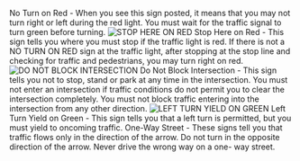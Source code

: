 No Turn on Red - When you see this sign posted, it means that you may not turn right or left during the red light. You must wait for the traffic signal to turn green before turning.
![STOP HERE ON RED]()
Stop Here on Red - This sign tells you where you must stop if the traffic light is red. If there is not a NO TURN ON RED sign at the traffic light, after stopping at the stop line and checking for traffic and pedestrians, you may turn right on red.
![DO NOT BLOCK INTERSECTION]()
Do Not Block Intersection - This sign tells you not to stop, stand or park at any time in the intersection. You must not enter an intersection if traffic conditions do not permit you to clear the intersection completely. You must not block traffic entering into the intersection from any other direction.
![LEFT TURN YIELD ON GREEN]()
Left Turn Yield on Green - This sign tells you that a left turn is permitted, but you must yield to oncoming traffic.
One-Way Street - These signs tell you that traffic flows only in the direction of the arrow. Do not turn in the opposite direction of the arrow. Never drive the wrong way on a one- way street.